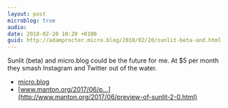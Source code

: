 ```yaml
---
layout: post
microblog: true
audio: 
date: 2018-02-20 10:20 +0100
guid: http://adamprocter.micro.blog/2018/02/20/sunlit-beta-and.html
---
```

Sunlit (beta) and micro.blog could be the future for me. At $5 per month they smash Instagram and Twitter out of the water. 

- [micro.blog](http://micro.blog)
- [www.manton.org/2017/06/p...](http://www.manton.org/2017/06/preview-of-sunlit-2-0.html)
